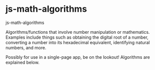 # js-math-algorithms
js-math-algorithms

Algorithms/functions that involve number manipulation or mathematics. Examples include things such as obtaining the digital root of a number, converting a number into its hexadecimal
equivalent, identifying natural numbers, and more. 

Possibly for use in a single-page app, be on the lookout! Algorithms are explained below.
